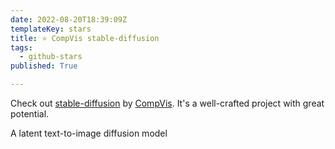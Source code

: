 ```yaml
---
date: 2022-08-20T18:39:09Z
templateKey: stars
title: ⭐ CompVis stable-diffusion
tags:
  - github-stars
published: True

---
```


Check out [stable-diffusion](https://github.com/CompVis/stable-diffusion) by [CompVis](https://github.com/CompVis). It's a well-crafted project with great potential.

A latent text-to-image diffusion model
